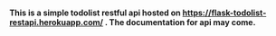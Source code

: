 #### This is a simple todolist restful api hosted on https://flask-todolist-restapi.herokuapp.com/ . The documentation for api may come.
